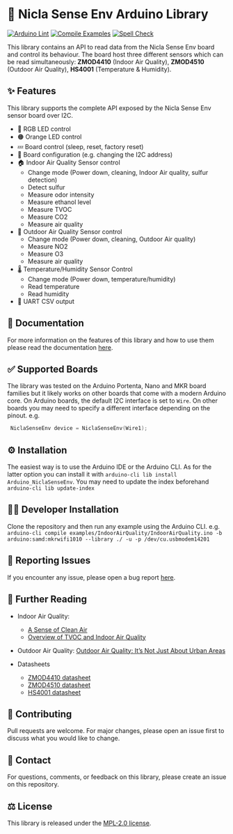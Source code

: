 # 🤖 Nicla Sense Env Arduino Library

[![Arduino Lint](https://github.com/arduino-libraries/Arduino_NiclaSenseEnv/actions/workflows/arduino-lint.yml/badge.svg)](https://github.com/arduino-libraries/Arduino_NiclaSenseEnv/actions/workflows/arduino-lint.yml) [![Compile Examples](https://github.com/arduino-libraries/Arduino_NiclaSenseEnv/actions/workflows/compile-examples.yml/badge.svg)](https://github.com/arduino-libraries/Arduino_NiclaSenseEnv/actions/workflows/compile-examples.yml) [![Spell Check](https://github.com/arduino-libraries/Arduino_NiclaSenseEnv/actions/workflows/spell-check.yml/badge.svg)](https://github.com/arduino-libraries/Arduino_NiclaSenseEnv/actions/workflows/spell-check.yml)

This library contains an API to read data from the Nicla Sense Env board and control its behaviour.  The board host three different sensors which can be read simultaneously: **ZMOD4410** (Indoor Air Quality), **ZMOD4510** (Outdoor Air Quality), **HS4001** (Temperature & Humidity).

## ✨ Features

This library supports the complete API exposed by the Nicla Sense Env sensor board over I2C.

- 🌈 RGB LED control
- 🟠 Orange LED control
- 💤 Board control (sleep, reset, factory reset)
- 🔧 Board configuration (e.g. changing the I2C address)
- 🏠 Indoor Air Quality Sensor control
    - Change mode (Power down, cleaning, Indoor Air quality, sulfur detection)
    - Detect sulfur
    - Measure odor intensity
    - Measure ethanol level
    - Measure TVOC
    - Measure CO2
    - Measure air quality
- 🌳 Outdoor Air Quality Sensor control
    - Change mode (Power down, cleaning, Outdoor Air quality)
    - Measure NO2
    - Measure O3
    - Measure air quality
- 🌡 Temperature/Humidity Sensor Control
    - Change mode (Power down, temperature/humidity)
    - Read temperature
    - Read humidity
- 📄 UART CSV output

## 📖 Documentation
For more information on the features of this library and how to use them please read the documentation [here](./docs/).

## ✅ Supported Boards

The library was tested on the Arduino Portenta, Nano and MKR board families but it likely works on other boards that come with a modern Arduino core.
On Arduino boards, the default I2C interface is set to `Wire`. On other boards you may need to specify a different interface depending on the pinout. e.g.

```cpp
 NiclaSenseEnv device = NiclaSenseEnv(Wire1);
```

## ⚙️ Installation

The easiest way is to use the Arduino IDE or the Arduino CLI. As for the latter option you can install it with `arduino-cli lib install Arduino_NiclaSenseEnv`. You may need to update the index beforehand `arduino-cli lib update-index`

## 🧑‍💻 Developer Installation

Clone the repository and then run any example using the Arduino CLI. e.g. `arduino-cli compile examples/IndoorAirQuality/IndoorAirQuality.ino -b arduino:samd:mkrwifi1010 --library ./ -u -p /dev/cu.usbmodem14201`

## 🐛 Reporting Issues

If you encounter any issue, please open a bug report [here](https://github.com/arduino-libraries/Arduino_NiclaSenseEnv/issues). 

## 📕 Further Reading
- Indoor Air Quality: 
    - [A Sense of Clean Air](https://www.renesas.com/us/en/blogs/sense-clean-air)
    - [Overview of TVOC and Indoor Air Quality](https://www.renesas.com/us/en/document/whp/overview-tvoc-and-indoor-air-quality)
- Outdoor Air Quality: [Outdoor Air Quality: It’s Not Just About Urban Areas](https://www.renesas.com/us/en/blogs/outdoor-air-quality-its-not-just-about-urban-areas)
    
- Datasheets
    - [ZMOD4410 datasheet](https://www.renesas.com/us/en/document/dst/zmod4410-datasheet)
    - [ZMOD4510 datasheet](https://www.renesas.com/eu/en/document/dst/zmod4510-datasheet)
    - [HS4001 datasheet](https://www.renesas.com/us/en/document/dst/hs40xx-datasheet?r=1575071)

## 💪 Contributing

Pull requests are welcome. For major changes, please open an issue first to discuss what you would like to change.

## 🤙 Contact

For questions, comments, or feedback on this library, please create an issue on this repository.

## ⚖️ License

This library is released under the [MPL-2.0 license](http://mozilla.org/MPL/2.0/).